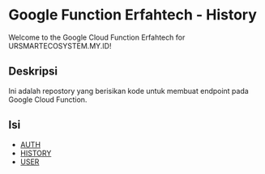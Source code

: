 # Google Function Erfahtech - History

Welcome to the Google Cloud Function Erfahtech for URSMARTECOSYSTEM.MY.ID!

## Deskripsi

Ini adalah repostory yang berisikan kode untuk membuat endpoint pada Google Cloud Function.

## Isi

- [AUTH](https://ursmartecosystem.my.id/gcf/Auth)
- [HISTORY](https://ursmartecosystem.my.id/gcf/History)
- [USER](https://ursmartecosystem.my.id/User)
